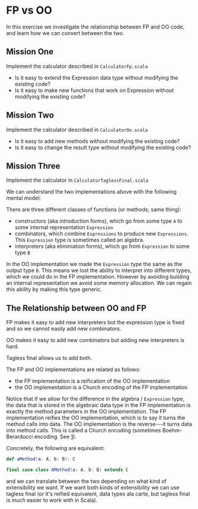# FP vs OO

In this exercise we investigate the relationship between FP and OO code, and learn how we can convert between the two.

## Mission One

Implement the calculator described in `CalculatorFp.scala`

- Is it easy to extend the Expression data type without modifying the existing code?
- Is it easy to make new functions that work on Expression without modifying the existing code?


## Mission Two

Implement the calculator described in `CalculatorOo.scala`

- Is it easy to add new methods without modifying the existing code?
- Is it easy to change the result type without modifying the existing code?


## Mission Three

Implement the calculator in `CalculatorTaglessFinal.scala`

We can understand the two implementations above with the following mental model:

There are three different classes of functions (or methods; same thing):

- constructors (aka introduction forms), which go from some type `A` to some internal representation `Expression`
- combinators, which combine `Expressions` to produce new `Expressions`. This `Expression` type is sometimes called an algebra.
- interpreters (aka eliminiation forms), which go from `Expression` to some type `B`

In the OO implementation we made the `Expression` type the same as the output type `B`. This means we lost the ability to interpret into different types, which we could do in the FP implementation. However by avoiding building an internal representation we avoid some memory allocation. We can regain this ability by making this type generic.


## The Relationship between OO and FP

FP makes it easy to add new interpreters but the expression type is fixed and so we cannot easily add new combinators.

OO makes it easy to add new combinators but adding new interpreters is hard.

Tagless final allows us to add both.


The FP and OO implementations are related as follows:

- the FP implementation is a reification of the OO implementation
- the OO implementation is a Church encoding of the FP implementation

Notice that if we allow for the difference in the algebra / `Expression` type, the data that is stored in the algebraic data type in the FP implementation is exactly the method parameters in the OO implementation. The FP implementation reifies the OO implementation, which is to say it turns the method calls into data. The OO implementation is the reverse---it turns data into method calls. This is called a Church encoding (sometimes Boehm-Berarducci encoding. See [1]).

Concretely, the following are equivalent:

``` scala
def aMethod(a: A, b: B): C

final case class AMethod(a: A, b: B) extends C
```

and we can translate between the two depending on what kind of extensibility we want. If we want both kinds of extensibility we can use tagless final (or it's reified equivalent, data types ala carte, but tagless final is *much* easier to work with in Scala).

[1]: http://okmij.org/ftp/tagless-final/course/Boehm-Berarducci.html

